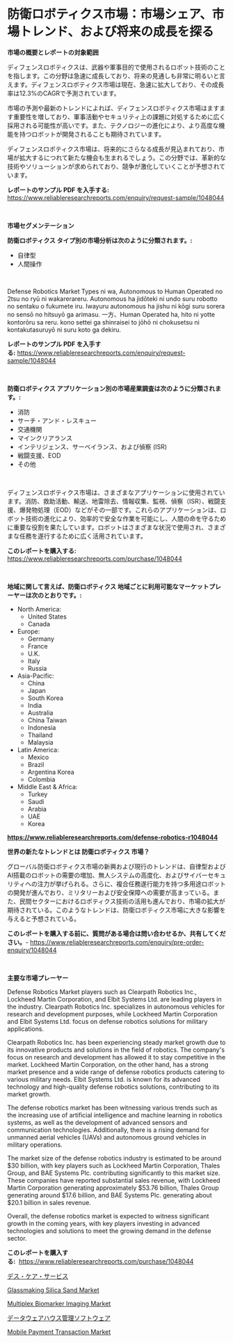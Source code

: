 <p><h1>防衛ロボティクス市場：市場シェア、市場トレンド、および将来の成長を探る</h1></p><p><strong>市場の概要とレポートの対象範囲</strong></p>
<p><p>ディフェンスロボティクスは、武器や軍事目的で使用されるロボット技術のことを指します。この分野は急速に成長しており、将来の見通しも非常に明るいと言えます。ディフェンスロボティクス市場は現在、急速に拡大しており、その成長率は12.3%のCAGRで予測されています。</p><p>市場の予測や最新のトレンドによれば、ディフェンスロボティクス市場はますます重要性を増しており、軍事活動やセキュリティ上の課題に対処するために広く採用される可能性が高いです。また、テクノロジーの進化により、より高度な機能を持つロボットが開発されることも期待されています。</p><p>ディフェンスロボティクス市場は、将来的にさらなる成長が見込まれており、市場が拡大するにつれて新たな機会も生まれるでしょう。この分野では、革新的な技術やソリューションが求められており、競争が激化していくことが予想されています。</p></p>
<p><strong>レポートのサンプル PDF を入手する:</strong> <a href="https://www.reliableresearchreports.com/enquiry/request-sample/1048044">https://www.reliableresearchreports.com/enquiry/request-sample/1048044</a></p>
<p>&nbsp;</p>
<p><strong>市場セグメンテーション</strong></p>
<p><strong>防衛ロボティクス タイプ別の市場分析は次のように分類されます。:</strong></p>
<p><ul><li>自律型</li><li>人間操作</li></ul></p>
<p>&nbsp;</p>
<p><p>Defense Robotics Market Types ni wa, Autonomous to Human Operated no 2tsu no ryū ni wakarerareru. Autonomous ha jidōteki ni undo suru robotto no sentaku o fukumete iru. Iwayuru autonomous ha jishu ni kōgi suru sorera no sensō no hitsuyō ga arimasu. 一方、Human Operated ha, hito ni yotte kontorōru sa reru. kono settei ga shinraisei to jōhō ni chokusetsu ni kontakutasuruyō ni suru koto ga dekiru.</p></p>
<p><strong>レポートのサンプル PDF を入手する:</strong>&nbsp;<a href="https://www.reliableresearchreports.com/enquiry/request-sample/1048044">https://www.reliableresearchreports.com/enquiry/request-sample/1048044</a></p>
<p>&nbsp;</p>
<p><strong> 防衛ロボティクス アプリケーション別の市場産業調査は次のように分類されます。:</strong></p>
<p><ul><li>消防</li><li>サーチ・アンド・レスキュー</li><li>交通機関</li><li>マインクリアランス</li><li>インテリジェンス、サーベイランス、および偵察 (ISR)</li><li>戦闘支援、EOD</li><li>その他</li></ul></p>
<p>&nbsp;</p>
<p><p>ディフェンスロボティクス市場は、さまざまなアプリケーションに使用されています。消防、救助活動、輸送、地雷除去、情報収集、監視、偵察（ISR）、戦闘支援、爆発物処理（EOD）などがその一部です。これらのアプリケーションは、ロボット技術の進化により、効率的で安全な作業を可能にし、人間の命を守るために重要な役割を果たしています。ロボットはさまざまな状況で使用され、さまざまな任務を遂行するために広く活用されています。</p></p>
<p><strong>このレポートを購入する:</strong>&nbsp; <a href="https://www.reliableresearchreports.com/purchase/1048044">https://www.reliableresearchreports.com/purchase/1048044</a></p>
<p>&nbsp;</p>
<p><strong>地域に関して言えば、防衛ロボティクス 地域ごとに利用可能なマーケットプレーヤーは次のとおりです。:</strong></p>
<p><ul>
    <li>
        North America:
        <ul>
            <li>United States</li>
            <li>Canada</li>
        </ul>
    </li>
    <li>
        Europe:
        <ul>
            <li>Germany</li>
            <li>France</li>
            <li>U.K.</li>
            <li>Italy</li>
            <li>Russia</li>
        </ul>
    </li>
    <li>
        Asia-Pacific:
        <ul>
            <li>China</li>
            <li>Japan</li>
            <li>South Korea</li>
            <li>India</li>
            <li>Australia</li>
            <li>China Taiwan</li>
            <li>Indonesia</li>
            <li>Thailand</li>
            <li>Malaysia</li>
        </ul>
    </li>
    <li>
        Latin America:
        <ul>
            <li>Mexico</li>
            <li>Brazil</li>
            <li>Argentina Korea</li>
            <li>Colombia</li>
        </ul>
    </li>
    <li>
        Middle East & Africa:
        <ul>
            <li>Turkey</li>
            <li>Saudi</li>
            <li>Arabia</li>
            <li>UAE</li>
            <li>Korea</li>
        </ul>
    </li>
    </ul></p>
<p><strong><a href="https://www.reliableresearchreports.com/defense-robotics-r1048044">https://www.reliableresearchreports.com/defense-robotics-r1048044</a></strong>&nbsp;</p>
<p><strong>世界の新たなトレンドとは 防衛ロボティクス 市場？</strong></p>
<p><p>グローバル防衛ロボティクス市場の新興および現行のトレンドは、自律型およびAI搭載のロボットの需要の増加、無人システムの高度化、およびサイバーセキュリティへの注力が挙げられる。さらに、複合任務遂行能力を持つ多用途ロボットの開発が進んでおり、ミリタリーおよび安全保障への需要が高まっている。また、民間セクターにおけるロボティクス技術の活用も進んでおり、市場の拡大が期待されている。このようなトレンドは、防衛ロボティクス市場に大きな影響を与えると予想されている。</p></p>
<p><strong>このレポートを購入する前に、質問がある場合は問い合わせるか、共有してください。</strong>- <a href="https://www.reliableresearchreports.com/enquiry/pre-order-enquiry/1048044">https://www.reliableresearchreports.com/enquiry/pre-order-enquiry/1048044</a></p>
<p>&nbsp;</p>
<p><strong>主要な市場プレーヤー</strong></p>
<p><p>Defense Robotics Market players such as Clearpath Robotics Inc., Lockheed Martin Corporation, and Elbit Systems Ltd. are leading players in the industry. Clearpath Robotics Inc. specializes in autonomous vehicles for research and development purposes, while Lockheed Martin Corporation and Elbit Systems Ltd. focus on defense robotics solutions for military applications.</p><p>Clearpath Robotics Inc. has been experiencing steady market growth due to its innovative products and solutions in the field of robotics. The company's focus on research and development has allowed it to stay competitive in the market. Lockheed Martin Corporation, on the other hand, has a strong market presence and a wide range of defense robotics products catering to various military needs. Elbit Systems Ltd. is known for its advanced technology and high-quality defense robotics solutions, contributing to its market growth.</p><p>The defense robotics market has been witnessing various trends such as the increasing use of artificial intelligence and machine learning in robotics systems, as well as the development of advanced sensors and communication technologies. Additionally, there is a rising demand for unmanned aerial vehicles (UAVs) and autonomous ground vehicles in military operations.</p><p>The market size of the defense robotics industry is estimated to be around $30 billion, with key players such as Lockheed Martin Corporation, Thales Group, and BAE Systems Plc. contributing significantly to this market size. These companies have reported substantial sales revenue, with Lockheed Martin Corporation generating approximately $53.76 billion, Thales Group generating around $17.6 billion, and BAE Systems Plc. generating about $20.1 billion in sales revenue.</p><p>Overall, the defense robotics market is expected to witness significant growth in the coming years, with key players investing in advanced technologies and solutions to meet the growing demand in the defense sector.</p></p>
<p><strong>このレポートを購入する:</strong>&nbsp;&nbsp;<a href="https://www.reliableresearchreports.com/purchase/1048044">https://www.reliableresearchreports.com/purchase/1048044</a></p>
<p><p><a href="https://github.com/roulaayoub-saad/Market-Research-Report-List-1/blob/main/100927952922.md">デス・ケア・サービス</a></p><p><a href="https://issuu.com/reportprime-2/docs/glassmaking-silica-sand-market-size-2030.pptx">Glassmaking Silica Sand Market</a></p><p><a href="https://github.com/lataunyatinikmelvin59ilbd0dv/Market-Research-Report-List-2/blob/main/multiplex-biomarker-imaging-market.md">Multiplex Biomarker Imaging Market</a></p><p><a href="https://github.com/zjkmgcs938405/Market-Research-Report-List-2/blob/main/465779152921.md">データウェアハウス管理ソフトウェア</a></p><p><a href="https://github.com/arionmp/Market-Research-Report-List-3/blob/main/mobile-payment-transaction-market.md">Mobile Payment Transaction Market</a></p></p>